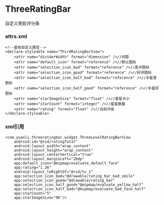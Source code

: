 # ThreeRatingBar
自定义笑脸评分条

### attrs.xml
    <!--星级自定义属性-->
    <declare-styleable name="ThirdRatingBarView">
        <attr name="dividerWidth" format="dimension" />//间距
        <attr name="default_icon" format="reference" />//默认图标
        <attr name="selection_icon_bad" format="reference" />//差评图标
        <attr name="selection_icon_good" format="reference" />//好评图标
        <attr name="selection_icon_half_bad" format="reference" />//半星差图标
        <attr name="selection_icon_half_good" format="reference" />//半星好图标
        <attr name="starImageSize" format="float" />//星星大小
        <attr name="starCount" format="integer" />//星星数量
        <attr name="rating" format="float" />//当前评级
    </declare-styleable>
### xml引用
    <com.yuanli.threeratingbar.widget.ThreeLevelRatingBarView
        android:id="@+id/ratingTotal"
        android:layout_width="wrap_content"
        android:layout_height="wrap_content"
        android:layout_centerVertical="true"
        android:layout_marginLeft="20dp"
        app:default_icon="@mipmap/evaluate_default_face"
        app:rating="1.36"
        android:layout_toRightOf="@+id/tv_1"
        app:selection_icon_bad="@drawable/rating_bar_bad_smile"
        app:selection_icon_good="@drawable/rating_bar"
        app:selection_icon_half_good="@mipmap/evaluate_yellow_half"
        app:selection_icon_half_bad="@mipmap/evaluate_bad_face_half"
        app:starCount="5"
        app:starImageSize="96"/>
